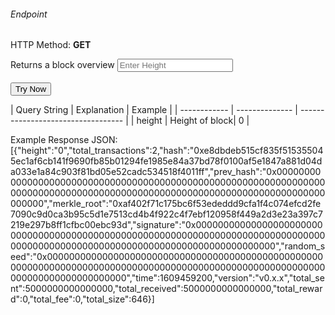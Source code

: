 <h6>Endpoint</h6>

<p id="endpoint"></p>

HTTP Method: **GET**


Returns a block overview
<input class="md-input" placeholder="Enter Height" id="height" width="100"></input><br/><br/>
<button class="md-button" onclick="tryNow()">Try Now</button>

<script>
   document.getElementById("endpoint").innerHTML =`http://3.38.34.30:3836/block-summary?height=${document.getElementById("height").value || "0"}`
    function tryNow(){
        document.getElementById("showResult").innerHTML =""
        document.getElementById("endpoint").innerHTML =""
        fetch(`http://3.38.34.30:3836/block-summary?height=${document.getElementById("height").value || "0"}`).then((res) => {
            res.json().then((res) => {
                document.getElementById("showResult").innerHTML = JSON.stringify(res)
                document.getElementById("endpoint").innerHTML =`http://3.38.34.30:3836/block-summary?height=${document.getElementById("height").value || "0"}`
                })
        }).catch((err) => {
            console.log(err)
        })
    }
</script>
<p id="showResult"></p>
| Query String | Explanation    | Example                            |
| ------------ | -------------- | ---------------------------------- |
| height      | Height of block| 0 |

Example Response JSON:<br/>
[{"height":"0","total_transactions":2,"hash":"0xe8dbdeb515cf835f515355045ec1af6cb141f9690fb85b01294fe1985e84a37bd78f0100af5e1847a881d04da033e1a84c903f81bd05e52cadc534518f4011ff","prev_hash":"0x00000000000000000000000000000000000000000000000000000000000000000000000000000000000000000000000000000000000000000000000000000000","merkle_root":"0xaf402f71c175bc6f53ededdd9cfa1f4c074efcd2fe7090c9d0ca3b95c5d1e7513cd4b4f922c4f7ebf120958f449a2d3e23a397c7219e297b8ff1cfbc00ebc93d","signature":"0x00000000000000000000000000000000000000000000000000000000000000000000000000000000000000000000000000000000000000000000000000000000","random_seed":"0x00000000000000000000000000000000000000000000000000000000000000000000000000000000000000000000000000000000000000000000000000000000","time":1609459200,"version":"v0.x.x","total_sent":5000000000000000,"total_received":5000000000000000,"total_reward":0,"total_fee":0,"total_size":646}]
